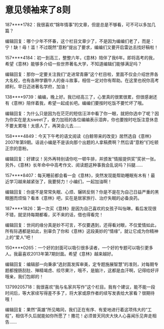 # 意见领袖来了8则

187****1782：我很喜欢“锦年情事”的文章，但是总是不够看，可不可以多加几篇？ 

编辑回复：哪个少年不怀春，这个栏目文章少了，不是因为编编们老了，而是：宁！缺！毋！滥！不过既然“意粉”提出了要求，编编们又要开启雷达去找好稿啦！ 

157****4184：初一到高三，整整六年，《意林》陪伴了我6年。即将高考的我，希望《意林》能够多介绍一些世界著名大学，不知道编辑们能够满足吗？ 

编辑回复：那你一定要关注我们“走进常青藤”这个栏目啦，里面不仅会介绍世界各大名校，也有各种学霸牛人的奋斗故事，相信一定对你有帮助。在这里也祝你高考顺利，早日迈进著名学府，加油！ 

138****9739：编编，晚上好。我已经高三了，心里真的很累很累，但很感谢还有《意林》陪伴着我，希望一起成长吧。编编们要按时吃饭不要忙坏了哦。 

编辑回复：为什么只是因为在茫茫的短信汪洋中看了你一眼，就把你选中了呢？因为你实在是太sweet了，奋力加班的各位编编表示泪奔，你也要按时吃饭注意休息不要太累哦！太感人了，再哭会儿去…… 

158****4849：今天下午考的语文阅读《白鲸带来的改变》居然选自《意林》2007年第9期。话说小编是不是该向那个出题的人拿稿费啊？然后请“意粉”们吃顿正宗的意粉。 

编辑回复：好建议！另外再特别请你吃一顿牛排，并颁发“情报提供奖”奖状一张。另外，《意林》长年命中中高考作文、阅读题这种事我会乱说吗？抖腿…… 

157****8407：每天睡前都会看一会《意林》，突然发现能帮助睡眠有木有！最近学习越来越紧张了，我要努力！小编们，一起加油啊！ 

编辑回复：你是不是常常失眠、心烦、辗转反侧？你是不是在为自己日益严重的黑眼圈而烦恼？看本《意林》吧，实在是居家旅行、治疗失眠的必备良药。 

187****1826：第一次买《意林》是因为自己喜欢的女孩子叫怡琳，看后发现很不错，就坚持每期都看，买不来的话，借也得看完！ 

编辑回复：世间的缘分真是妙不可言，不仅要遇到，还得看对眼，不仅爱情如此，所有际遇都是如此，别辜负了你和《意林》这段美妙的“情缘”，就让它成为你精神上的“爱人”吧！ 

150****0265：一个好的封面可以吸引很多读者，一个好的专题可以吸引更多人。我最喜欢2013年第7期封面。希望《意林》越来越好。 

编辑回复：编辑部一向秉承“选封面发挥审美，定专题施展智慧”的准则，对每期专题都搜肠刮肚、殚精竭虑、绞尽果汁，哦不，是脑汁，这都是血汗啊，记得给好评哦亲，我们包邮的！ 

13799205718：我很喜欢“我与名家共写作”这个栏目。我有个建议，能不能一段时间后，等大家续写得差不多了，将大家或原作者的续写发表给大家看？很期待哦！ 

编辑回复：果然“英雄”所见略同，我们正在有序、有爱地进行着这项伟大的“工程”，相信不久后就能如你所愿了！撒花！必须普天同庆大快人心喜闻乐见奔走相告……